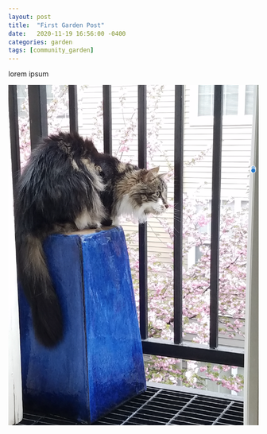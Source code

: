 ```yaml
---
layout: post
title:  "First Garden Post"
date:   2020-11-19 16:56:00 -0400
categories: garden
tags: [community_garden]
---
```


lorem ipsum

![Daisy](/photos/20190412-Daisy-PlumBlossoms.png)
